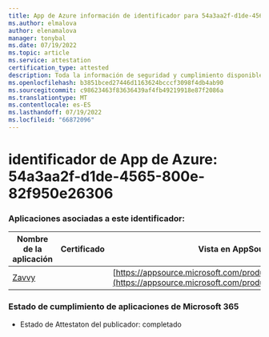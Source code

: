 ```yaml
---
title: App de Azure información de identificador para 54a3aa2f-d1de-4565-800e-82f950e26306
ms.author: elmalova
author: elenamalova
manager: tonybal
ms.date: 07/19/2022
ms.topic: article
ms.service: attestation
certification_type: attested
description: Toda la información de seguridad y cumplimiento disponible para 54a3aa2f-d1de-4565-800e-82f950e26306.
ms.openlocfilehash: b3851bced27446d1163624bcccf3098f4db4ab90
ms.sourcegitcommit: c98623463f83636439af4fb49219918e87f2086a
ms.translationtype: MT
ms.contentlocale: es-ES
ms.lasthandoff: 07/19/2022
ms.locfileid: "66872096"
---
```

# <a name="azure-app-id-54a3aa2f-d1de-4565-800e-82f950e26306"></a>identificador de App de Azure: 54a3aa2f-d1de-4565-800e-82f950e26306


### <a name="apps-associated-with-this-id"></a>Aplicaciones asociadas a este identificador:
| **Nombre de la aplicación** | **Certificado** | **Vista en AppSource** |
|--------------|---------------|-----------------------|
| [Zavvy](../forward/WA200003965.md) |  | [https://appsource.microsoft.com/product/office/WA200003965](https://appsource.microsoft.com/product/office/WA200003965) |

### <a name="microsoft-365-app-compliance-status"></a>Estado de cumplimiento de aplicaciones de Microsoft 365
- Estado de Attestaton del publicador: completado
